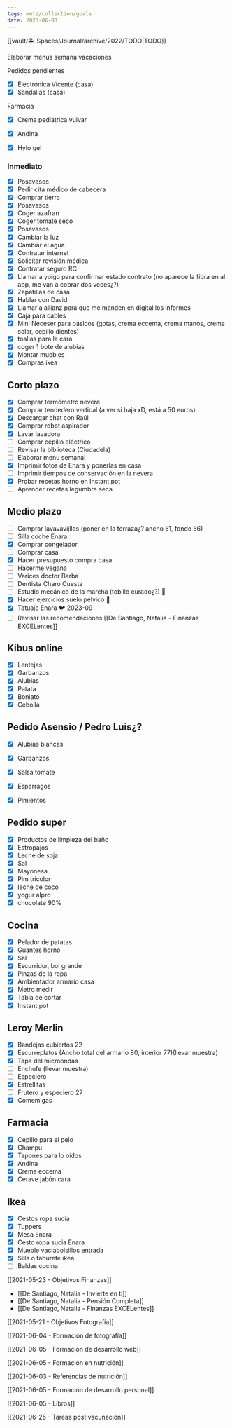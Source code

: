 ```yaml
---
tags: meta/collection/goals
date: 2023-06-03
---
```

[[vault/🏝 Spaces/Journal/archive/2022/TODO|TODO]]

Elaborar menus semana vacaciones

Pedidos pendientes
- [x] Electrónica Vicente (casa)
- [x] Sandalias (casa)

Farmacia
- [x] Crema pediatrica vulvar
- [x] Andina
- [x] Hylo gel


### Inmediato
- [x] Posavasos
- [x] Pedir cita médico de cabecera
- [x] Comprar tierra
- [x] Posavasos
- [x] Coger azafran
- [x] Coger tomate seco
- [x] Posavasos
- [x] Cambiar la luz
- [x] Cambiar el agua
- [x] Contratar internet
- [x] Solicitar revisión médica
- [x] Contratar seguro RC
- [x] Llamar a yoigo para confirmar estado contrato (no aparece la fibra en al app, me van a cobrar dos veces¿?)
- [x] Zapatillas de casa
- [x] Hablar con David
- [x] Llamar a allianz para que me manden en digital los informes
- [x] Caja para cables
- [x] Mini Neceser para básicos (gotas, crema eccema, crema manos, crema solar, cepillo dientes)
- [x] toallas para la cara
- [x] coger 1 bote de alubias
- [x] Montar muebles
- [x] Compras ikea

## Corto plazo 
- [x] Comprar termómetro nevera
- [x] Comprar tendedero vertical (a ver si baja xD, está a 50 euros)
- [x] Descargar chat con Raúl
- [x] Comprar robot aspirador
- [x] Lavar lavadora
- [ ] Comprar cepillo eléctrico
- [ ] Revisar la biblioteca (Ciudadela)
- [ ] Elaborar menu semanal
- [x] Imprimir fotos de Enara y ponerlas en casa
- [ ] Imprimir tiempos de conservación en la nevera
- [x] Probar recetas horno en Instant pot
- [ ] Aprender recetas legumbre seca

## Medio plazo
- [ ] Comprar lavavavijllas (poner en la terraza¿? ancho 51, fondo 56)
- [ ] Silla coche Enara
- [x] Comprar congelador
- [ ] Comprar casa 
- [x] Hacer presupuesto compra casa
- [ ] Hacerme vegana
- [ ] Varices doctor Barba
- [ ] Dentista Charo Cuesta
- [ ] Estudio mecánico de la marcha (tobillo curado¿?) 🦶
- [x] Hacer ejercicios suelo pélvico 🤸
- [x] Tatuaje Enara 🐦 2023-09
- [ ] Revisar las recomendaciones [[De Santiago, Natalia  - Finanzas EXCELentes]] 

## Kibus online
- [x] Lentejas
- [x] Garbanzos
- [x] Alubias
- [x] Patata
- [x] Boniato
- [x] Cebolla

## Pedido Asensio / Pedro Luis¿?
- [x] Alubias blancas
- [x] Garbanzos
- [x] Salsa tomate
- [x] Esparragos
- [x] Pimientos


## Pedido super
- [x] Productos de limpieza del baño
- [x] Estropajos
- [x] Leche de soja
- [x] Sal
- [x] Mayonesa
- [x] Pim tricolor
- [x] leche de coco
- [x] yogur alpro
- [x] chocolate 90%

## Cocina
- [x] Pelador de patatas
- [x] Guantes horno
- [x] Sal
- [x] Escurridor, bol grande 
- [x] Pinzas de la ropa
- [x] Ambientador armario casa
- [x] Metro medir
- [x] Tabla de cortar
- [x] Instant pot

## Leroy Merlin
- [x] Bandejas cubiertos 22
- [x] Escurreplatos (Ancho total del armario 80, interior 77)(llevar muestra)
- [x] Tapa del microondas
- [ ] Enchufe (llevar muestra)
- [ ] Especiero
- [x] Estrellitas
- [ ] Frutero y especiero 27
- [x] Comemigas

## Farmacia
- [x] Cepillo para el pelo
- [x] Champu
- [x] Tapones para lo oidos
- [x] Andina
- [x] Crema eccema
- [x] Cerave jabón cara

## Ikea
- [x] Cestos ropa sucia
- [x] Tuppers
- [x] Mesa Enara
- [x] Cesto ropa sucia Enara
- [x] Mueble vaciabolsillos entrada
- [x] Silla o taburete ikea
- [ ] Baldas cocina

[[2021-05-23 - Objetivos Finanzas]]
 * [[De Santiago, Natalia - Invierte en tí]]
 * [[De Santiago, Natalia - Pensión Completa]]
 * [[De Santiago, Natalia  - Finanzas EXCELentes]]

[[2021-05-21 - Objetivos Fotografía]]

[[2021-06-04 - Formación de fotografía]]

[[2021-06-05 - Formación de desarrollo web]]

[[2021-06-05 - Formación en nutrición]]

[[2021-06-03 - Referencias de nutrición]]

[[2021-06-05 - Formación de desarrollo personal]]

[[2021-06-05 - Libros]]

[[2021-06-25 - Tareas post vacunación]]